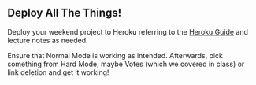 ## Deploy All The Things!

Deploy your weekend project to Heroku referring to the [Heroku Guide][hrg]
and lecture notes as needed.

Ensure that Normal Mode is working as intended. Afterwards, pick something from
Hard Mode, maybe Votes (which we covered in class) or link deletion and get it
working!

[hrg]: https://devcenter.heroku.com/articles/getting-started-with-rails4
